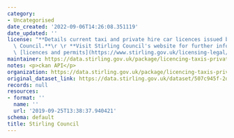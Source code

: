```yaml
---
category:
- Uncategorised
date_created: '2022-09-06T14:26:08.351119'
date_updated: ''
license: "**Details current taxi and private hire car licences issued by Stirling\
  \ Council.**\r \r **Visit Stirling Council's website for further information on\
  \ [licences and permits](https://www.stirling.gov.uk/licensing-legal/licenses-permits-permissions/).**"
maintainer: https://data.stirling.gov.uk/package/licencing-taxis-private-hire-cars
notes: <p>ckan API</p>
organization: https://data.stirling.gov.uk/package/licencing-taxis-private-hire-cars
original_dataset_link: https://data.stirling.gov.uk/dataset/507c945f-2d44-401a-bd42-af5a58359514/resource/96feb11c-54b7-4db3-afe3-a8681324f1b0/download/20220906-striling-council-taxi-private-hire-car-licences-as-at-05.09.2022.csv
records: null
resources:
- format: ''
  name: ''
  url: '2019-09-25T13:38:37.940421'
schema: default
title: Stirling Council
---
```

